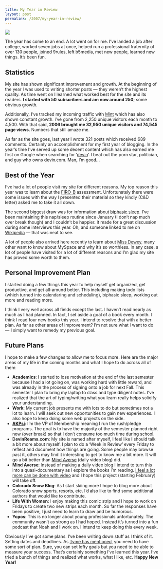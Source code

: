 ```yaml
---
title: My Year in Review
layout: post
permalink: /2007/my-year-in-review/
---
```

<img src="https://devin.rea.ms/wp-content/uploads/2007/01/calendar.jpg" align="center" />

The year has come to an end. A lot went on for me. I&#8217;ve landed a job after college, worked seven jobs at once, helped run a professional fraternity of over 130 people, joined 9rules, left b5media, met new people, learned new things. It&#8217;s been fun.

<!--more-->

## Statistics

My site has shown significant improvement and growth. At the beginning of the year I was used to writing shorter posts &#8212; they weren&#8217;t the highest quality. As time went on I learned what worked best for the site and its readers. **I started with 50 subscribers and am now around 250**; some obvious growth.

Additionally, I&#8217;ve tracked my incoming traffic with [Mint][3] which has also shown constant growth. I&#8217;ve gone from 2,250 unique visitors each month to 4,500. With that said, **2006 brought me 32,950 unique visitors and 74,545 page views**. Numbers that still amaze me.

As far as the site goes, last year I wrote 321 posts which received 689 comments. Certainly an accomplishment for my first year of blogging. In the year&#8217;s time I&#8217;ve served up some decent content which has also earned me first on Google when searching for &#8216;[devin][4]&#8216;. I beat out the porn star, politician, and guy who owns devin.com. Man, I&#8217;m good&#8230;

## Best of the Year

I&#8217;ve had a lot of people visit my site for different reasons. My top reason this year was to learn about the [FIRO-B][5] assessment. Unfortunately there were some issues with the way I presented their material so they kindly (C&#038;D letter) asked me to take it all down.

The second biggest draw was for information about [biphasic sleep][6]. I&#8217;ve been maintaining this nap/sleep routine since January (I don&#8217;t nap much over break though) and I couldn&#8217;t be happier. It made for a great discussion during some interviews this year. Oh, and someone linked to me on [Wikipedia][7] &#8212; that was neat to see.

A lot of people also arrived here recently to learn about [Miss Dewey][8], many other want to know about MySpace and why it&#8217;s so worthless. In any case, a lot of people have visited for a lot of different reasons and I&#8217;m glad my site has proved some worth to them.

## Personal Improvement Plan

I started doing a few things this year to help myself get organized, get productive, and get all-around better. This including making todo lists (which turned into calendaring and scheduling), biphasic sleep, working out more and reading more.

I think I very well across all fields except the last. I haven&#8217;t read nearly as much as I had planned. In fact, I set aside a goal of a book every month. I think I read four new books this year. I intend to resolve that with a better plan. As far as other areas of improvement? I&#8217;m not sure what I want to do &#8212; I simply want to remedy my previous goal.

## Future Plans

I hope to make a few changes to allow me to focus more. Here are the major areas of my life in the coming months and what I hope to do across all of them:

*   **Academics**: I started to lose motivation at the end of the last semester because I had a lot going on, was working hard with little reward, and was already in the process of signing onto a job for next Fall. This semester I plan to bring my laptop to class and type diligent notes. I&#8217;ve realized that the art of typing/writing what you learn really helps solidify your understanding.
*   **Work**: My current job presents me with lots to do but sometimes not a lot to learn. I will seek out new opportunities to gain new experiences. I also hope to keep doing some web projects on the side.
*   **[AKPsi][10]**: I&#8217;m the VP of Membership meaning I run the rush/pledge programs. The goal is to have the majority of the semester planned right now (over break) so that I don&#8217;t consume too much time during school.
*   **DevinReams.com**: My site is named after myself, I feel like I should talk a bit more about myself. I plan to do a &#8216;Week in Review&#8217; every Friday to reflect and document how things are going. Some people may browse past it, others may find it interesting to get to know me a bit more. It will go a bit better than [Mind Averse][11] (daily video blog) did.
*   **Mind Averse**: Instead of making a daily video blog I intend to turn this into a quasi-documentary as I explore the books I&#8217;m reading. [I feel a lot more can be done with video][12] and I hope this project (starting February) will take off.
*   **Colorado Snow Blog**: As I start skiing more I hope to blog more about Colorado snow sports, resorts, etc. I&#8217;d also like to find some additional authors that would like to contribute.
*   **Life With Women**: I enjoy making this comic strip and I hope to work on Fridays to create two new strips each month. So far the responses have been positive, I just need to learn to draw and be humorous.
*   **Yopos**: This is no longer about young professionals unfortunately. The community wasn&#8217;t as strong as I had hoped. Instead it&#8217;s turned into a fun podcast that Noah and I work on. I intend to keep doing this every week.

Obviously I&#8217;ve got some plans. I&#8217;ve been writing down stuff as I think of it. Setting dates and deadlines. As [Tyme has mentioned][13], you need to have some sort of plan. Sure, you can set lofty goals but you need to be able to measure your success. That&#8217;s certainly something I&#8217;ve learned this year. I&#8217;ve tried a bunch of things and realized what works, what I like, etc. **Happy New Year!**

 [1]: http://www.youtube.com/watch?v=JGU_RqgIHn0
 [3]: http://www.haveamint.com
 [4]: http://www.google.com/search?q=devin&#038;ie=utf-8&#038;oe=utf-8&#038;rls=org.mozilla:en-US:official&#038;client=firefox-a
 [5]: http://www.cpp-db.com/products/firo-b/index.asp
 [6]: https://devin.rea.ms/2006/biphasic-sleep-faq/
 [7]: http://en.wikipedia.org/wiki/Biphasic_sleep
 [8]: https://devin.rea.ms/2006/miss-dewey-sucks/
 [10]: http://www.cuakpsi.com/
 [11]: https://devin.rea.ms/
 [12]: https://devin.rea.ms/2006/bookumentaries/
 [13]: http://nottoogeeky.com/bloggers-resolutions-and-multiple-blogs/